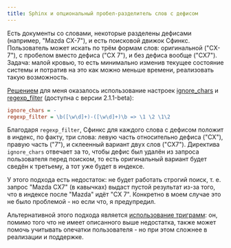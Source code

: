```yaml
---
title: Sphinx и опциональный пробел-разделитель слов с дефисом
---
```


Есть  документы  со словами,  некоторые  разделены  дефисами (например,  "Mazda
CX-7"),  и есть  поисковой движок  Сфинкс.  Пользователь может  искать по  трём
формам слов:  оригинальной ("CX-7"), с пробелом  вместо дефиса ("CX 7"),  и без
дефиса вообще ("CX7"). Задача: малой кровью, то есть минимально изменив текущее
состояние системы и потратив на это как можно меньше времени, реализовать такую
возможность.

[Решением][SO]  для меня  оказалось использование  настроек [ignore_chars][]  и
[regexp_filter][] (доступна с версии 2.1.1-beta):

```ini
ignore_chars = -
regexp_filter = \b([\w\d]+)-([\w\d]+)\b => \1 \2 \1\2
```

Благодаря `regexp_filter`, Сфинкс для каждого слова с дефисом положит в индекс,
по  факту, три  слова: левую  часть  относительно дефиса  ("CX"), правую  часть
("7"), и склеенный вариант двух слов ("CX7"). Директива `ignore_chars` отвечает
за то,  чтобы дефис был удалён  из запроса пользователя перед  поиском, то есть
оригинальный вариант будет сведён к третьему, а тот уже будет в индексе.

У этого подхода есть недостаток: не  будет работать строгий поиск, т. е. запрос
"Mazda CX7"  (в кавычках)  выдаст пустой  результат из-за  того, что  в индексе
после "Mazda" идёт "CX  7". Конкретно в моем случае это не  было проблемой - но
если что, я предупредил.

Альтернативной        этого        подхода       является        [использование
триграмм][trigrams-example]:  он,  помимо того  что  не  имеет описанного  выше
недостатка, также  может помочь учитывать  опечатки пользователя - но  при этом
сложнее в реализации и поддержке.



[SO]: http://stackoverflow.com/questions/24663836/configure-sphinx-to-handle-space-as-possible-words-separator/24673536#24673536
[ignore_chars]: http://sphinxsearch.com/docs/latest/conf-ignore-chars.html
[regexp_filter]: http://sphinxsearch.com/docs/latest/conf-regexp-filter.html
[trigrams-example]: http://www.ivinco.com/blog/sphinx-in-action-did-you-mean/
